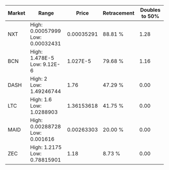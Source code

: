 | Market | Range | Price| Retracement | Doubles to 50% |
| --- | --- | --- | --- | --- |
| NXT | High: 0.00057999<br />Low: 0.00032431 | 0.00035291 | 88.81 % | 1.28 |
| BCN | High: 1.478E-5<br />Low: 9.12E-6 | 1.027E-5 | 79.68 % | 1.16 |
| DASH | High: 2<br />Low: 1.49246744 | 1.76 | 47.29 % | 0.00 |
| LTC | High: 1.6<br />Low: 1.0288903 | 1.36153618 | 41.75 % | 0.00 |
| MAID | High: 0.00288728<br />Low: 0.001616 | 0.00263303 | 20.00 % | 0.00 |
| ZEC | High: 1.2175<br />Low: 0.78815901 | 1.18 | 8.73 % | 0.00 |
